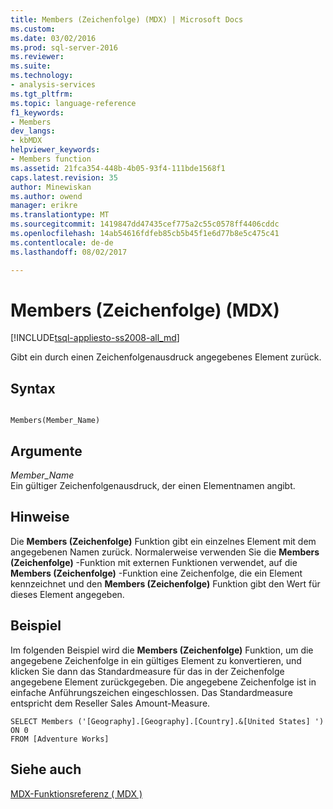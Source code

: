 ```yaml
---
title: Members (Zeichenfolge) (MDX) | Microsoft Docs
ms.custom: 
ms.date: 03/02/2016
ms.prod: sql-server-2016
ms.reviewer: 
ms.suite: 
ms.technology:
- analysis-services
ms.tgt_pltfrm: 
ms.topic: language-reference
f1_keywords:
- Members
dev_langs:
- kbMDX
helpviewer_keywords:
- Members function
ms.assetid: 21fca354-448b-4b05-93f4-111bde1568f1
caps.latest.revision: 35
author: Minewiskan
ms.author: owend
manager: erikre
ms.translationtype: MT
ms.sourcegitcommit: 1419847dd47435cef775a2c55c0578ff4406cddc
ms.openlocfilehash: 14ab54616fdfeb85cb5b45f1e6d77b8e5c475c41
ms.contentlocale: de-de
ms.lasthandoff: 08/02/2017

---
```

# <a name="members-string-mdx"></a>Members (Zeichenfolge) (MDX)
[!INCLUDE[tsql-appliesto-ss2008-all_md](../includes/tsql-appliesto-ss2008-all-md.md)]

  Gibt ein durch einen Zeichenfolgenausdruck angegebenes Element zurück.  
  
## <a name="syntax"></a>Syntax  
  
```  
  
Members(Member_Name)   
```  
  
## <a name="arguments"></a>Argumente  
 *Member_Name*  
 Ein gültiger Zeichenfolgenausdruck, der einen Elementnamen angibt.  
  
## <a name="remarks"></a>Hinweise  
 Die **Members (Zeichenfolge)** Funktion gibt ein einzelnes Element mit dem angegebenen Namen zurück. Normalerweise verwenden Sie die **Members (Zeichenfolge)** -Funktion mit externen Funktionen verwendet, auf die **Members (Zeichenfolge)** -Funktion eine Zeichenfolge, die ein Element kennzeichnet und den **Members (Zeichenfolge)** Funktion gibt den Wert für dieses Element angegeben.  
  
## <a name="example"></a>Beispiel  
 Im folgenden Beispiel wird die **Members (Zeichenfolge)** Funktion, um die angegebene Zeichenfolge in ein gültiges Element zu konvertieren, und klicken Sie dann das Standardmeasure für das in der Zeichenfolge angegebene Element zurückgegeben. Die angegebene Zeichenfolge ist in einfache Anführungszeichen eingeschlossen. Das Standardmeasure entspricht dem Reseller Sales Amount-Measure.  
  
```  
SELECT Members ('[Geography].[Geography].[Country].&[United States] ') ON 0  
FROM [Adventure Works]  
```  
  
## <a name="see-also"></a>Siehe auch  
 [MDX-Funktionsreferenz &#40; MDX &#41;](../mdx/mdx-function-reference-mdx.md)  
  
  

